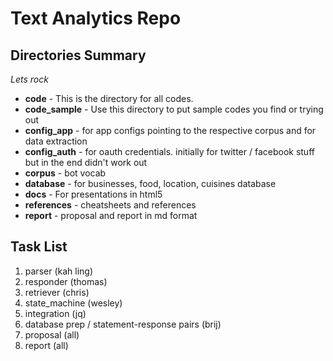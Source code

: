 # Text Analytics Repo

## Directories Summary

*Lets rock*

* **code** - This is the directory for all codes.
* **code_sample** - Use this directory to put sample codes you find or trying out
* **config_app** - for app configs pointing to the respective corpus and for data extraction
* **config_auth** - for oauth credentials. initially for twitter / facebook stuff but in the end didn't work out
* **corpus** - bot vocab
* **database** - for businesses, food, location, cuisines database
* **docs** - For presentations in html5
* **references** - cheatsheets and references
* **report** - proposal and report in md format

## Task List

1. parser (kah ling)
2. responder (thomas)
3. retriever (chris)
4. state_machine (wesley)
5. integration (jq)
6. database prep / statement-response pairs (brij)                        
7. proposal (all)
8. report (all)